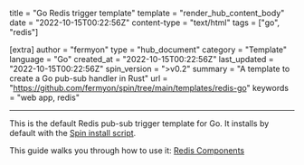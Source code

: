 title = "Go Redis trigger template"
template = "render_hub_content_body"
date = "2022-10-15T00:22:56Z"
content-type = "text/html"
tags = ["go", "redis"]

[extra]
author = "fermyon"
type = "hub_document"
category = "Template"
language = "Go"
created_at = "2022-10-15T00:22:56Z"
last_updated = "2022-10-15T00:22:56Z"
spin_version = ">v0.2"
summary =  "A template to create a Go pub-sub handler in Rust"
url = "https://github.com/fermyon/spin/tree/main/templates/redis-go"
keywords = "web app, redis"

---

This is the default Redis pub-sub trigger template for Go. It installs by default with the [Spin install script](../../spin/install#installing-spin).

This guide walks you through how to use it: [Redis Components](../../spin/go-components#redis-components)